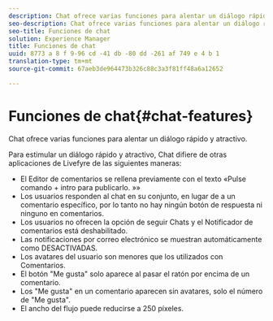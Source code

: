 ```yaml
---
description: Chat ofrece varias funciones para alentar un diálogo rápido y atractivo.
seo-description: Chat ofrece varias funciones para alentar un diálogo rápido y atractivo.
seo-title: Funciones de chat
solution: Experience Manager
title: Funciones de chat
uuid: 8773 a 8 f 9-96 cd -41 db -80 dd -261 af 749 e 4 b 1
translation-type: tm+mt
source-git-commit: 67aeb3de964473b326c88c3a3f81ff48a6a12652

---
```



# Funciones de chat{#chat-features}

Chat ofrece varias funciones para alentar un diálogo rápido y atractivo.



Para estimular un diálogo rápido y atractivo, Chat difiere de otras aplicaciones de Livefyre de las siguientes maneras:

* El Editor de comentarios se rellena previamente con el texto «Pulse comando + intro para publicarlo. »»
* Los usuarios responden al chat en su conjunto, en lugar de a un comentario específico, por lo tanto no hay ningún botón de respuesta ni ninguno en comentarios.
* Los usuarios no ofrecen la opción de seguir Chats y el Notificador de comentarios está deshabilitado.
* Las notificaciones por correo electrónico se muestran automáticamente como DESACTIVADAS.
* Los avatares del usuario son menores que los utilizados con Comentarios.
* El botón "Me gusta" solo aparece al pasar el ratón por encima de un comentario.
* Los "Me gusta" en un comentario aparecen sin avatares, solo el número de "Me gusta".
* El ancho del flujo puede reducirse a 250 píxeles.

